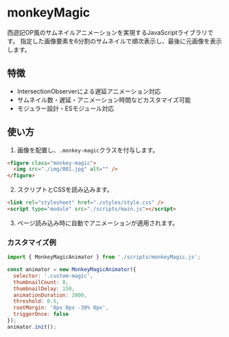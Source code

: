 # monkeyMagic

西遊記OP風のサムネイルアニメーションを実現するJavaScriptライブラリです。
指定した画像要素を6分割のサムネイルで順次表示し、最後に元画像を表示します。

## 特徴

- IntersectionObserverによる遅延アニメーション対応
- サムネイル数・遅延・アニメーション時間などカスタマイズ可能
- モジュラー設計・ESモジュール対応

## 使い方

1. 画像を配置し、`.monkey-magic`クラスを付与します。

```html
<figure class="monkey-magic">
  <img src="./img/001.jpg" alt="" />
</figure>
```

2. スクリプトとCSSを読み込みます。

```html
<link rel="stylesheet" href="./styles/style.css" />
<script type="module" src="./scripts/main.js"></script>
```

3. ページ読み込み時に自動でアニメーションが適用されます。

### カスタマイズ例

```js
import { MonkeyMagicAnimator } from './scripts/monkeyMagic.js';

const animator = new MonkeyMagicAnimator({
  selector: '.custom-magic',
  thumbnailCount: 8,
  thumbnailDelay: 150,
  animationDuration: 2000,
  threshold: 0.5,
  rootMargin: '0px 0px -30% 0px',
  triggerOnce: false
});
animator.init();
```
